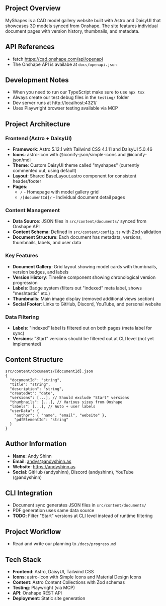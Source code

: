 ## Project Overview
MyShapes is a CAD model gallery website built with Astro and DaisyUI that showcases 3D models synced from Onshape. The site features individual document pages with version history, thumbnails, and metadata.

## API References
- fetch https://cad.onshape.com/api/openapi
- The Onshape API is availabe at `docs/openapi.json`

## Development Notes
- When you need to run our TypeScript make sure to use `npx tsx`
- Always create our test debug files in the `testing/` folder
- Dev server runs at http://localhost:4321/
- Uses Playwright browser testing available via MCP

## Project Architecture

### Frontend (Astro + DaisyUI)
- **Framework**: Astro 5.12.1 with Tailwind CSS 4.1.11 and DaisyUI 5.0.46
- **Icons**: astro-icon with @iconify-json/simple-icons and @iconify-json/mdi
- **Theme**: Custom DaisyUI theme called "myshapes" (currently commented out, using default)
- **Layout**: Shared BaseLayout.astro component for consistent header/footer
- **Pages**: 
  - `/` - Homepage with model gallery grid
  - `/[documentId]/` - Individual document detail pages

### Content Management
- **Data Source**: JSON files in `src/content/documents/` synced from Onshape API
- **Content Schema**: Defined in `src/content/config.ts` with Zod validation
- **Document Structure**: Each document has metadata, versions, thumbnails, labels, and user data

### Key Features
- **Document Gallery**: Grid layout showing model cards with thumbnails, version badges, and labels
- **Version History**: Timeline component showing chronological version progression
- **Labels**: Badge system (filters out "indexed" meta label, shows "meshtastic" etc.)
- **Thumbnails**: Main image display (removed additional views section)
- **Social Footer**: Links to GitHub, Discord, YouTube, and personal website

### Data Filtering
- **Labels**: "indexed" label is filtered out on both pages (meta label for sync)
- **Versions**: "Start" versions should be filtered out at CLI level (not yet implemented)

## Content Structure
```
src/content/documents/[documentId].json
{
  "documentId": "string",
  "title": "string", 
  "description": "string",
  "createdAt": "date",
  "versions": [...], // Should exclude "Start" versions
  "thumbnails": [...], // Various sizes from Onshape
  "labels": [...], // Auto + user labels
  "userData": {
    "author": { "name", "email", "website" },
    "pdfElementId": "string"
  }
}
```

## Author Information
- **Name**: Andy Shinn
- **Email**: andys@andyshinn.as  
- **Website**: https://andyshinn.as
- **Social**: GitHub (andyshinn), Discord (andyshinn), YouTube (@andyshinn)

## CLI Integration
- Document sync generates JSON files in `src/content/documents/`
- PDF generation uses same data source
- **TODO**: Filter "Start" versions at CLI level instead of runtime filtering

## Project Workflow
- Read and write our planning to `/docs/progress.md`

## Tech Stack
- **Frontend**: Astro, DaisyUI, Tailwind CSS
- **Icons**: astro-icon with Simple Icons and Material Design Icons  
- **Content**: Astro Content Collections with Zod schemas
- **Testing**: Playwright (via MCP)
- **API**: Onshape REST API
- **Deployment**: Static site generation
